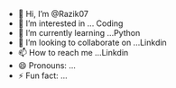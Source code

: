 - 👋 Hi, I’m @Razik07
- 👀 I’m interested in ... Coding  
- 🌱 I’m currently learning ...Python
- 💞️ I’m looking to collaborate on ...Linkdin
- 📫 How to reach me ...Linkdin
- 😄 Pronouns: ...
- ⚡ Fun fact: ...

<!---
Razik07/Razik07 is a ✨ special ✨ repository because its `README.md` (this file) appears on your GitHub profile.
You can click the Preview link to take a look at your changes.
--->
